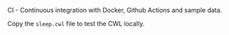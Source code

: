 CI - Continuous integration with Docker, Github Actions and sample data.


Copy the `sleep.cwl` file to test the CWL locally.
